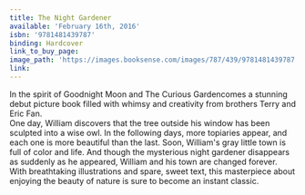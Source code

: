 ```yaml
---
title: The Night Gardener
available: 'February 16th, 2016'
isbn: '9781481439787'
binding: Hardcover
link_to_buy_page:
image_path: 'https://images.booksense.com/images/787/439/9781481439787.jpg'
link:
---
```



In the spirit of Goodnight Moon and The Curious Gardencomes a stunning debut picture book filled with whimsy and creativity from brothers Terry and Eric Fan.&nbsp;
<br>One day, William discovers that the tree outside his window has been sculpted into a wise owl. In the following days, more topiaries appear, and each one is more beautiful than the last. Soon, William's gray little town is full of color and life. And though the mysterious night gardener disappears as suddenly as he appeared, William and his town are changed forever.&nbsp;
<br>With breathtaking illustrations and spare, sweet text, this masterpiece about enjoying the beauty of nature is sure to become an instant classic.
